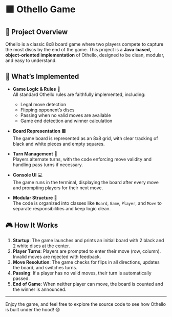 # 🟩 Othello Game

## 📝 Project Overview

Othello is a classic 8x8 board game where two players compete to capture the most discs by the end of the game. This project is a **Java-based, object-oriented implementation** of Othello, designed to be clean, modular, and easy to understand.

## 🚀 What’s Implemented

- **Game Logic & Rules** 🧠  
  All standard Othello rules are faithfully implemented, including:
  - Legal move detection
  - Flipping opponent’s discs
  - Passing when no valid moves are available
  - Game end detection and winner calculation

- **Board Representation** 🟫  
  The game board is represented as an 8x8 grid, with clear tracking of black and white pieces and empty squares.

- **Turn Management** 🔁  
  Players alternate turns, with the code enforcing move validity and handling pass turns if necessary.

- **Console UI** 💻  
  The game runs in the terminal, displaying the board after every move and prompting players for their next move.

- **Modular Structure** 🧩  
  The code is organized into classes like `Board`, `Game`, `Player`, and `Move` to separate responsibilities and keep logic clean.

## 🎮 How It Works

1. **Startup**: The game launches and prints an initial board with 2 black and 2 white discs at the center.
2. **Player Turns**: Players are prompted to enter their move (row, column). Invalid moves are rejected with feedback.
3. **Move Resolution**: The game checks for flips in all directions, updates the board, and switches turns.
4. **Passing**: If a player has no valid moves, their turn is automatically passed.
5. **End of Game**: When neither player can move, the board is counted and the winner is announced.

---

Enjoy the game, and feel free to explore the source code to see how Othello is built under the hood! 😄
